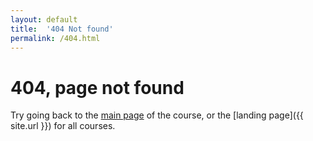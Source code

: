 ```yaml
---
layout: default
title:  '404 Not found'
permalink: /404.html
---
```


<h1>404, page not found</h1>

Try going back to the [main page](./) of the course, or the [landing page]({{ site.url }}) for all courses.
